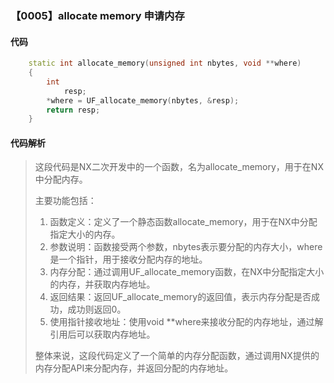### 【0005】allocate memory 申请内存

#### 代码

```cpp
    static int allocate_memory(unsigned int nbytes, void **where)  
    {  
        int  
            resp;  
        *where = UF_allocate_memory(nbytes, &resp);  
        return resp;  
    }

```

#### 代码解析

> 这段代码是NX二次开发中的一个函数，名为allocate_memory，用于在NX中分配内存。
>
> 主要功能包括：
>
> 1. 函数定义：定义了一个静态函数allocate_memory，用于在NX中分配指定大小的内存。
> 2. 参数说明：函数接受两个参数，nbytes表示要分配的内存大小，where是一个指针，用于接收分配内存的地址。
> 3. 内存分配：通过调用UF_allocate_memory函数，在NX中分配指定大小的内存，并获取内存地址。
> 4. 返回结果：返回UF_allocate_memory的返回值，表示内存分配是否成功，成功则返回0。
> 5. 使用指针接收地址：使用void **where来接收分配的内存地址，通过解引用后可以获取内存地址。
>
> 整体来说，这段代码定义了一个简单的内存分配函数，通过调用NX提供的内存分配API来分配内存，并返回分配的内存地址。
>
